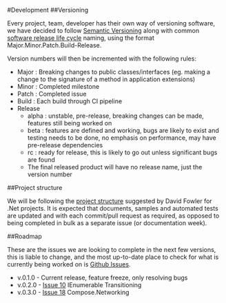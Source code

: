 #Development
##Versioning

Every project, team, developer has their own way of versioning software, we have decided to follow [Semantic Versioning] along with common [software release life cycle] naming, using the format Major.Minor.Patch.Build-Release.

Version numbers will then be incremented with the following rules:

- Major : Breaking changes to public classes/interfaces (eg. making a change to the signature of a method in application extensions)
- Minor : Completed milestone
- Patch : Completed issue
- Build : Each build through CI pipeline
- Release
  - alpha : unstable, pre-release, breaking changes can be made, features still being worked on
  - beta : features are defined and working, bugs are likely to exist and testing needs to be done, no emphasis on performance, may have pre-release dependencies
  - rc : ready for release, this is likely to go out unless significant bugs are found
  - The final released product will have no release name, just the version number

##Project structure

We will be following the [project structure] suggested by David Fowler for .Net projects. It is expected that documents, samples and automated tests are updated and with each commit/pull request as required, as opposed to being completed in bulk as a separate issue (or documentation week).

##Roadmap

These are the issues we are looking to complete in the next few versions, this is liable to change, and the most up-to-date place to check for what is currently being worked on is [Github Issues].

- v.0.1.0 - Current release, feature freeze, only resolving bugs
- v.0.2.0 - [Issue 10] IEnumerable Transitioning
- v.0.3.0 - [Issue 18] Compose.Networking

[Semantic Versioning]: http://semver.org/
[software release life cycle]: http://en.wikipedia.org/wiki/Software_release_life_cycle
[project structure]: https://gist.github.com/davidfowl/ed7564297c61fe9ab814
[Github Issues]: https://github.com/Smudge202/Compose/issues
[Issue 10]: https://github.com/Smudge202/Compose/issues/10
[Issue 18]: https://github.com/Smudge202/Compose/issues/18